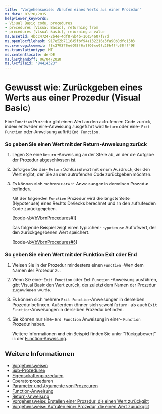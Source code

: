 ```yaml
---
title: 'Vorgehensweise: Abrufen eines Werts aus einer Prozedur'
ms.date: 07/20/2015
helpviewer_keywords:
- Visual Basic code, procedures
- procedures [Visual Basic], returning from
- procedures [Visual Basic], returning a value
ms.assetid: 4bcc4724-2b4e-4df8-9b4b-16054607f87d
ms.openlocfilehash: 917e52b711645fbf94a132216a3fa90b0dfc15b3
ms.sourcegitcommit: f8c270376ed905f6a8896ce0fe25b4f4b38ff498
ms.translationtype: MT
ms.contentlocale: de-DE
ms.lasthandoff: 06/04/2020
ms.locfileid: "84414323"
---
```

# <a name="how-to-return-a-value-from-a-procedure-visual-basic"></a>Gewusst wie: Zurückgeben eines Werts aus einer Prozedur (Visual Basic)
Eine `Function` Prozedur gibt einen Wert an den aufrufenden Code zurück, indem entweder eine-Anweisung ausgeführt wird `Return` oder eine- `Exit Function` oder-Anweisung auftritt `End Function` .  
  
### <a name="to-return-a-value-using-the-return-statement"></a>So geben Sie einen Wert mit der Return-Anweisung zurück  
  
1. Legen Sie eine `Return` -Anweisung an der Stelle ab, an der die Aufgabe der Prozedur abgeschlossen ist.  
  
2. Befolgen Sie das- `Return` Schlüsselwort mit einem Ausdruck, der den Wert ergibt, den Sie an den aufrufenden Code zurückgeben möchten.  
  
3. Es können sich mehrere `Return`-Anweisungen in derselben Prozedur befinden.  
  
     Mit der folgenden `Function` Prozedur wird die längste Seite (Hypotenuse) eines Rechts Dreiecks berechnet und an den aufrufenden Code zurückgegeben.  
  
     [!code-vb[VbVbcnProcedures#1](~/samples/snippets/visualbasic/VS_Snippets_VBCSharp/VbVbcnProcedures/VB/Class1.vb#1)]  
  
     Das folgende Beispiel zeigt einen typischen- `hypotenuse` Aufrufwert, der den zurückgegebenen Wert speichert.  
  
     [!code-vb[VbVbcnProcedures#6](~/samples/snippets/visualbasic/VS_Snippets_VBCSharp/VbVbcnProcedures/VB/Class1.vb#6)]  
  
### <a name="to-return-a-value-using-exit-function-or-end-function"></a>So geben Sie einen Wert mit der Funktion Exit oder End  
  
1. Weisen Sie in der Prozedur mindestens einen `Function` -Wert dem Namen der Prozedur zu.  
  
2. Wenn Sie eine- `Exit Function` oder `End Function` -Anweisung ausführen, gibt Visual Basic den Wert zurück, der zuletzt dem Namen der Prozedur zugewiesen wurde.  
  
3. Es können sich mehrere `Exit Function`-Anweisungen in derselben Prozedur befinden. Außerdem können sich sowohl `Return`- als auch `Exit Function`-Anweisungen in derselben Prozedur befinden.  
  
4. Sie können nur eine- `End Function` Anweisung in einer- `Function` Prozedur haben.  
  
     Weitere Informationen und ein Beispiel finden Sie unter "Rückgabewert" in der [Function-Anweisung](../../../language-reference/statements/function-statement.md).  
  
## <a name="see-also"></a>Weitere Informationen

- [Vorgehensweisen](./index.md)
- [Sub-Prozeduren](./sub-procedures.md)
- [Eigenschaftenprozeduren](./property-procedures.md)
- [Operatorprozeduren](./operator-procedures.md)
- [Parameter und Argumente von Prozeduren](./procedure-parameters-and-arguments.md)
- [Function-Anweisung](../../../language-reference/statements/function-statement.md)
- [Return-Anweisung](../../../language-reference/statements/return-statement.md)
- [Vorgehensweise: Erstellen einer Prozedur, die einen Wert zurückgibt](./how-to-create-a-procedure-that-returns-a-value.md)
- [Vorgehensweise: Aufrufen einer Prozedur, die einen Wert zurückgibt](./how-to-call-a-procedure-that-returns-a-value.md)
